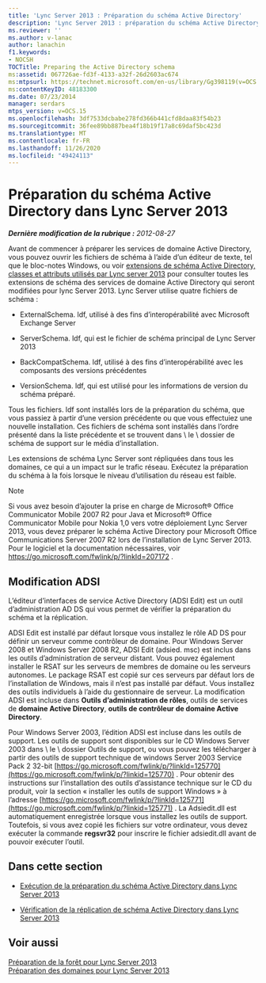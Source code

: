 ```yaml
---
title: 'Lync Server 2013 : Préparation du schéma Active Directory'
description: 'Lync Server 2013 : préparation du schéma Active Directory.'
ms.reviewer: ''
ms.author: v-lanac
author: lanachin
f1.keywords:
- NOCSH
TOCTitle: Preparing the Active Directory schema
ms:assetid: 067726ae-fd3f-4133-a32f-26d2603ac674
ms:mtpsurl: https://technet.microsoft.com/en-us/library/Gg398119(v=OCS.15)
ms:contentKeyID: 48183300
ms.date: 07/23/2014
manager: serdars
mtps_version: v=OCS.15
ms.openlocfilehash: 3df7533dcbabe278fd366b441cfd8daa83f54b23
ms.sourcegitcommit: 36fee89bb887bea4f18b19f17a8c69daf5bc423d
ms.translationtype: MT
ms.contentlocale: fr-FR
ms.lasthandoff: 11/26/2020
ms.locfileid: "49424113"
---
```

# <a name="preparing-the-active-directory-schema-in-lync-server-2013"></a>Préparation du schéma Active Directory dans Lync Server 2013

<div data-xmlns="http://www.w3.org/1999/xhtml">

<div class="topic" data-xmlns="http://www.w3.org/1999/xhtml" data-msxsl="urn:schemas-microsoft-com:xslt" data-cs="https://msdn.microsoft.com/">

<div data-asp="https://msdn2.microsoft.com/asp">



</div>

<div id="mainSection">

<div id="mainBody">

<span> </span>

_**Dernière modification de la rubrique :** 2012-08-27_

Avant de commencer à préparer les services de domaine Active Directory, vous pouvez ouvrir les fichiers de schéma à l’aide d’un éditeur de texte, tel que le bloc-notes Windows, ou voir [extensions de schéma Active Directory, classes et attributs utilisés par Lync server 2013](lync-server-2013-active-directory-schema-extensions-classes-and-attributes-used-by-lync-server.md) pour consulter toutes les extensions de schéma des services de domaine Active Directory qui seront modifiées pour lync Server 2013. Lync Server utilise quatre fichiers de schéma :

  - ExternalSchema. ldf, utilisé à des fins d’interopérabilité avec Microsoft Exchange Server

  - ServerSchema. ldf, qui est le fichier de schéma principal de Lync Server 2013

  - BackCompatSchema. ldf, utilisé à des fins d’interopérabilité avec les composants des versions précédentes

  - VersionSchema. ldf, qui est utilisé pour les informations de version du schéma préparé.

Tous les fichiers. ldf sont installés lors de la préparation du schéma, que vous passiez à partir d’une version précédente ou que vous effectuiez une nouvelle installation. Ces fichiers de schéma sont installés dans l’ordre présenté dans la liste précédente et se trouvent dans \\ le \\ dossier de schéma de support sur le média d’installation.

Les extensions de schéma Lync Server sont répliquées dans tous les domaines, ce qui a un impact sur le trafic réseau. Exécutez la préparation du schéma à la fois lorsque le niveau d’utilisation du réseau est faible.

<div>


> [!NOTE]  
> Si vous avez besoin d’ajouter la prise en charge de Microsoft® Office Communicator Mobile 2007 R2 pour Java et Microsoft® Office Communicator Mobile pour Nokia 1,0 vers votre déploiement Lync Server 2013, vous devez préparer le schéma Active Directory pour Microsoft Office Communications Server 2007 R2 lors de l’installation de Lync Server 2013. Pour le logiciel et la documentation nécessaires, voir <A href="https://go.microsoft.com/fwlink/p/?linkid=207172">https://go.microsoft.com/fwlink/p/?linkId=207172</A> .



</div>

<div>

## <a name="adsi-edit"></a>Modification ADSI

L’éditeur d’interfaces de service Active Directory (ADSI Edit) est un outil d’administration AD DS qui vous permet de vérifier la préparation du schéma et la réplication.

ADSI Edit est installé par défaut lorsque vous installez le rôle AD DS pour définir un serveur comme contrôleur de domaine. Pour Windows Server 2008 et Windows Server 2008 R2, ADSI Edit (adsied. msc) est inclus dans les outils d’administration de serveur distant. Vous pouvez également installer le RSAT sur les serveurs de membres de domaine ou les serveurs autonomes. Le package RSAT est copié sur ces serveurs par défaut lors de l’installation de Windows, mais il n’est pas installé par défaut. Vous installez des outils individuels à l’aide du gestionnaire de serveur. La modification ADSI est incluse dans **Outils d’administration de rôles**, outils de services de **domaine Active Directory**, **outils de contrôleur de domaine Active Directory**.

Pour Windows Server 2003, l’édition ADSI est incluse dans les outils de support. Les outils de support sont disponibles sur le CD Windows Server 2003 dans \\ le \\ dossier Outils de support, ou vous pouvez les télécharger à partir des outils de support technique de windows Server 2003 Service Pack 2 32-bit [https://go.microsoft.com/fwlink/p/?linkId=125770](https://go.microsoft.com/fwlink/p/?linkid=125770) . Pour obtenir des instructions sur l’installation des outils d’assistance technique sur le CD du produit, voir la section « installer les outils de support Windows » à l’adresse [https://go.microsoft.com/fwlink/p/?linkId=125771](https://go.microsoft.com/fwlink/p/?linkid=125771) . La Adsiedit.dll est automatiquement enregistrée lorsque vous installez les outils de support. Toutefois, si vous avez copié les fichiers sur votre ordinateur, vous devez exécuter la commande **regsvr32** pour inscrire le fichier adsiedit.dll avant de pouvoir exécuter l’outil.

</div>

<div>

## <a name="in-this-section"></a>Dans cette section

  - [Exécution de la préparation du schéma Active Directory dans Lync Server 2013](lync-server-2013-running-schema-preparation.md)

  - [Vérification de la réplication de schéma Active Directory dans Lync Server 2013](lync-server-2013-verifying-schema-replication.md)

</div>

<div>

## <a name="see-also"></a>Voir aussi


[Préparation de la forêt pour Lync Server 2013](lync-server-2013-preparing-the-forest.md)  
[Préparation des domaines pour Lync Server 2013](lync-server-2013-preparing-domains.md)  
  

</div>

</div>

<span> </span>

</div>

</div>

</div>

